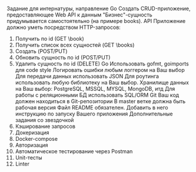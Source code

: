 Задание для интернатуры, направление Go
Создать CRUD-приложение, предоставляющее Web API к данным
"Бизнес"-сущность придумывается самостоятельно (на примере books).
API
Приложение должно уметь посредством HTTP-запросов:
1. Получить по id (GET \book)
2. Получить список всех сущностей (GET \books)
3. Создать (POST/PUT)
4. Обновить сущность по id (POST/PUT)
5. Удалить сущность по id (DELETE)
Go
Использовать gofmt, goimports для code style
Логировать ошибки любым логгером на Ваш выбор
Для передачи данных использовать JSON
Для роутинга использовать любую библиотеку на Ваш выбор.
Хранилище данных на Ваш выбор: PostgreSQL, MSSQL, MYSQL, MongoDB, итд
Для работы с реляционными БД использовать SQL/ORM
Git
Ваш код должен находиться в Git-репозитории
В master ветке должна быть рабочая версия
Файл README обязателен. Добавить в него инструкцию по запуску Вашего
приложения
Дополнительные задания со звездочкой
1. Кэширование запросов
2. Докеризация
3. Docker-compose
4. Авторизация
5. Автоматическое тестирование через Postman
6. Unit-тесты
7. Linter